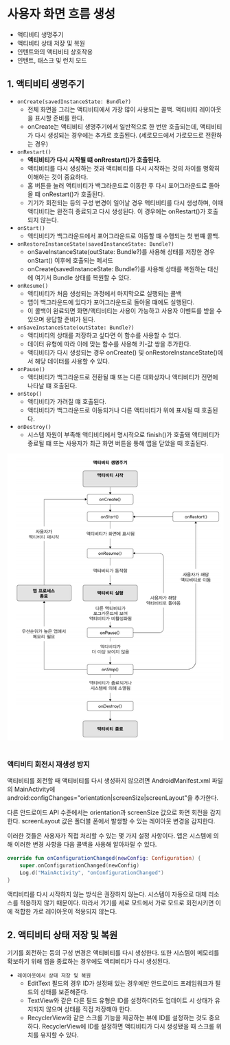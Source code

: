 # 사용자 화면 흐름 생성

 - 액티비티 생명주기
 - 액티비티 상태 저장 및 복원
 - 인텐트와의 액티비티 상호작용
 - 인텐트, 태스크 및 런치 모드

## 1. 액티비티 생명주기

 - `onCreate(savedInstanceState: Bundle?)`
    - 전체 화면을 그리는 액티비티에서 가장 많이 사용되는 콜백. 액티비티 레이아웃을 표시할 준비를 한다. 
    - onCreate는 액티비티 생명주기에서 일반적으로 한 번만 호출되는데, 액티비티가 다시 생성되는 경우에는 추가로 호출된다. (세로모드에서 가로모드로 전환하는 경우)
 - `onRestart()`
    - __액티비티가 다시 시작될 떄 onRrestart()가 호출된다.__
    - 액티비티를 다시 생성하는 것과 액티비티를 다시 시작하는 것의 차이를 명확히 이해하는 것이 중요하다.
    - 홈 버튼을 눌러 액티비티가 백그라운드로 이동한 후 다시 포어그라운드로 돌아올 떄 onRestart()가 호출된다.
    - 기기가 회전되는 등의 구성 변경이 일어날 경우 액티비티를 다시 생성하며, 이때 액티비티는 완전히 종료되고 다시 생성된다. 이 경우에는 onRestart()가 호출되지 않는다.
 - `onStart()`
    - 액티비티가 백그라운드에서 포어그라운드로 이동할 떄 수행되는 첫 번쨰 콜백.
 - `onRestoreInstanceState(savedInstanceState: Bundle?)`
    - onSaveInstanceState(outState: Bundle?)를 사용해 상태를 저장한 경우 onStart() 이후에 호출되는 메서드
    - onCreate(savedInstanceState: Bundle?)를 사용해 상태를 복원하는 대신에 여기서 Bundle 상태를 복원할 수 있다.
 - `onResume()`
    - 액티비티가 처음 생성되는 과정에서 마지막으로 실행되는 콜백
    - 앱이 백그라운드에 있다가 포어그라운드로 돌아올 떄에도 실행된다.
    - 이 콜백이 완료되면 화면/액티비티는 사용이 가능하고 사용자 이벤트를 받을 수 있으며 응답할 준비가 된다.
 - `onSaveInstanceState(outState: Bundle?)`
    - 액티비티의 상태를 저장하고 싶다면 이 함수를 사용할 수 있다.
    - 데이터 유형에 따라 이에 맞는 함수를 사용해 키-값 쌍을 추가한다.
    - 액티비티가 다시 생성되는 경우 onCreate() 및 onRestoreInstanceState()에서 해당 데이터를 사용할 수 있다.
 - `onPause()`
    - 액티비티가 백그라운드로 전환될 떄 또는 다른 대화상자나 액티비티가 전면에 나타날 떄 호출된다.
 - `onStop()`
    - 액티비티가 가려질 떄 호출된다.
    - 액티비티가 백그라운드로 이동되거나 다른 액티비티가 위에 표시될 때 호출된다.
 - `onDestroy()`
    - 시스템 자원이 부족해 액티비티에서 명시적으로 finish()가 호출돼 액티비티가 종료될 떄 또는 사용자가 최근 화면 버튼을 통해 앱을 닫았을 때 호출된다.

<div align="center">
    <img src="./images/14.PNG">
</div>
<br/>

### 액티비티 회전시 재생성 방지

액티비티를 회전할 때 액티비티를 다시 생성하지 않으려면 AndroidManifest.xml 파일의 MainActivity에 android:configChanges="orientation|screenSize|screenLayout"을 추가한다.

다른 안드로이드 API 수준에서는 orientation과 screenSize 값으로 화면 회전을 감지한다. screenLayout 값은 폴더블 폰에서 발생할 수 있는 레이아웃 변경을 감지한다.

이러한 것들은 사용자가 직접 처리할 수 있는 몇 가지 설정 사항이다. 앱은 시스템에 의해 이러한 변경 사항을 다음 콜백을 사용해 알아차릴 수 있다.

```kotlin
override fun onConfigurationChanged(newConfig: Configuration) {
    super.onConfigurationChanged(newConfig)
    Log.d("MainActivity", "onConfigurationChanged")
}
```

액티비티를 다시 시작하지 않는 방식은 권장하지 않는다. 시스템이 자동으로 대체 리소스를 적용하지 않기 때문이다. 따라서 기기를 세로 모드에서 가로 모드로 회전시키면 이에 적합한 가로 레이아웃이 적용되지 않는다.

## 2. 액티비티 상태 저장 및 복원

기기를 회전하는 등의 구성 변경은 액티비티를 다시 생성한다. 또한 시스템이 메모리를 확보하기 위해 앱을 종료하는 경우에도 액티비티가 다시 생성된다.

 - `레이아웃에서 상태 저장 및 복원`
    - EditText 필드의 경우 ID가 설정돼 있는 경우에만 안드로이드 프레임워크가 필드의 상태를 보존해준다.
    - TextView와 같은 다른 필드 유형은 ID를 설정하더라도 업데이트 시 상태가 유지되지 않으며 상태를 직접 저장해야 한다.
    - RecyclerView와 같은 스크롤 기능을 제공하는 뷰에 ID를 설정하는 것도 중요하다. RecyclerView에 ID를 설정하면 액티비티가 다시 생성됐을 때 스크롤 위치를 유지할 수 있다.


